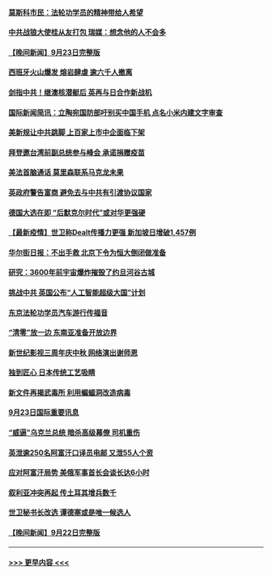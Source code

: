 #### [莫斯科市民：法轮功学员的精神带给人希望](../pages/prog202/a103225931.md?t=09241750) 
#### [中共战狼大使桂从友打包 瑞媒：想念他的人不会多](../pages/prog202/a103225835.md?t=09241750) 
#### [【晚间新闻】9月23日完整版](../pages/prog202/a103225639.md?t=09241750) 
#### [西班牙火山爆发 熔岩肆虐 逾六千人撤离](../pages/prog202/a103224536.md?t=09241750) 
#### [剑指中共！继澳核潜艇后 英再与日合作新战机](../pages/prog202/a103225379.md?t=09241750) 
#### [国际新闻简讯：立陶宛国防部吁别买中国手机 点名小米内建文字审查](../pages/prog202/a103224504.md?t=09241750) 
#### [美新规让中共跳脚 上百家上市中企面临下架](../pages/prog202/a103225487.md?t=09241750) 
#### [拜登邀台湾前副总统参与峰会 承诺捐赠疫苗](../pages/prog202/a103225408.md?t=09241750) 
#### [美法首脑通话 莫里森联系马克龙未果](../pages/prog202/a103225312.md?t=09241750) 
#### [英政府警告富商 避免去与中共有引渡协议国家](../pages/prog202/a103225206.md?t=09241750) 
#### [德国大选在即 “后默克尔时代”或对华更强硬](../pages/prog202/a103225315.md?t=09241750) 
#### [【最新疫情】世卫称Dealt传播力更强 新加坡日增破1,457例](../pages/prog202/a103225267.md?t=09241750) 
#### [华尔街日报：不出手救 北京下令为恒大倒闭做准备](../pages/prog202/a103225154.md?t=09241750) 
#### [研究：3600年前宇宙爆炸摧毁了约旦河谷古城](../pages/prog202/a103225122.md?t=09241750) 
#### [挑战中共 英国公布“人工智能超级大国”计划](../pages/prog202/a103225125.md?t=09241750) 
#### [东京法轮功学员汽车游行传福音](../pages/prog202/a103225070.md?t=09241750) 
#### [“清零”放一边 东南亚准备开放边界](../pages/prog202/a103225012.md?t=09241750) 
#### [新世纪影视三周年庆中秋 网络演出谢师恩](../pages/prog202/a103224981.md?t=09241750) 
#### [独到匠心 日本传统工艺吸睛](../pages/prog202/a103224963.md?t=09241750) 
#### [新文件再揭武毒所 利用蝙蝠洞改造病毒](../pages/prog202/a103224961.md?t=09241750) 
#### [9月23日国际重要讯息](../pages/prog202/a103224959.md?t=09241750) 
#### [“威逼”乌克兰总统 暗杀高级幕僚 司机重伤](../pages/prog202/a103224917.md?t=09241750) 
#### [英泄逾250名阿富汗口译员电邮 又泄55人个资](../pages/prog202/a103224836.md?t=09241750) 
#### [应对阿富汗局势 美俄军事首长会谈长达6小时](../pages/prog202/a103224814.md?t=09241750) 
#### [叙利亚冲突再起 传土耳其增兵数千](../pages/prog202/a103224785.md?t=09241750) 
#### [世卫秘书长改选 谭德塞或是唯一候选人](../pages/prog202/a103224740.md?t=09241750) 
#### [【晚间新闻】9月22日完整版](../pages/prog202/a103224725.md?t=09241750) 

----
#### [ >>> 更早内容 <<< ](../indexes/prog202-earlier.md)

